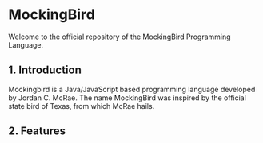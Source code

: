 # MockingBird
Welcome to the official repository of the MockingBird Programming Language.

## 1. Introduction
Mockingbird is a Java/JavaScript based programming language developed by Jordan C. McRae. The name MockingBird was inspired by the official state bird of Texas, from which McRae hails.

## 2. Features
